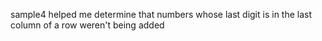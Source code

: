 
sample4 helped me determine that numbers whose last digit is in the last column of a row weren't being added
